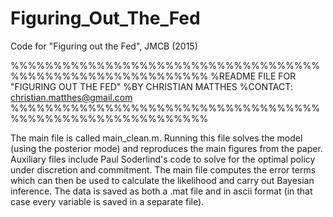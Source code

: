 # Figuring_Out_The_Fed
Code for "Figuring out the Fed", JMCB (2015)


%%%%%%%%%%%%%%%%%%%%%%%%%%%%%%%%%%%%%%%%%%%%%%%%%%%%%%%%%%%
%README FILE FOR "FIGURING OUT THE FED"
%BY CHRISTIAN MATTHES
%CONTACT: christian.matthes@gmail.com
%%%%%%%%%%%%%%%%%%%%%%%%%%%%%%%%%%%%%%%%%%%%%%%%%%%%%%%%%%%

The main file is called main_clean.m. Running this file solves the model (using the posterior mode) and reproduces the main figures from the paper.
Auxiliary files include Paul Soderlind's code to solve for the optimal policy under discretion and commitment. 
The main file computes the error terms which can then be used to calculate the likelihood and carry out Bayesian inference.
The data is saved as both a .mat file and in ascii format (in that case every variable is saved in a separate file).
